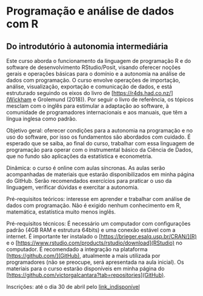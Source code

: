 # Programação e análise de dados com R
## Do introdutório à autonomia intermediária

Este curso aborda o funcionamento da linguagem de programação R e do software de desenvolvimento RStudio/Posit, visando oferecer noções gerais e operações básicas para o domínio e a autonomia na análise de dados com programação. O curso envolve operações de importação, análise, visualização, exportação e comunicação de dados, e está estruturado seguindo os eixos do livro de [https://r4ds.had.co.nz/](Wickham e Grolemund (2018)). Por seguir o livro de referência, os tópicos mesclam com o inglês para estimular a adaptação ao software, à comunidade de programadores internacionais e aos manuais, que têm a língua inglesa como padrão.

Objetivo geral: oferecer condições para a autonomia na programação e no uso do software, por isso os fundamentos são abordados com cuidado. É esperado que se saiba, ao final do curso, trabalhar com essa linguagem de programação para operar com o instrumental básico da Ciência de Dados, que no fundo são aplicações da estatística e econometria.

Dinâmica: o curso é online com aulas síncronas. As aulas serão acompanhadas de materiais que estarão disponibilizados em minha página do GitHub. Serão recomendados exercícios para praticar o uso da linguagem, verificar dúvidas e exercitar a autonomia.

Pré-requisitos teóricos: interesse em aprender e trabalhar com análise de dados com programação. Não é exigido nenhum conhecimento em R, matemática, estatística muito menos inglês.

Pré-requisitos técnicos: É necessário um computador com configurações padrão (4GB RAM e estrutura 64bits) e uma conexão estável com a internet. É importante ter instalado o [https://brieger.esalq.usp.br/CRAN/](R) e o [https://www.rstudio.com/products/rstudio/download](RStudio) no computador. É recomendado a integração na plataforma [https://github.com/](GitHub), atualmente a mais utilizada por programadores (não se preocupe, será apresentada na aula inicial). Os materiais para o curso estarão disponíveis em minha página do [https://github.com/victorgalcantara?tab=repositories](GitHub).

Inscrições: até o dia 30 de abril pelo [link_indisponível](formulário)